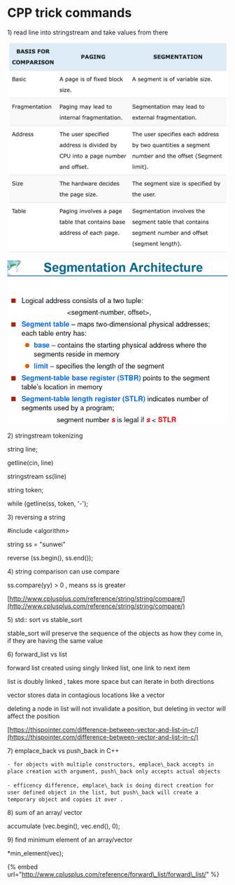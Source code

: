 # CPP trick commands

1\) read line into stringstream and take values from there 

![](../.gitbook/assets/image%20%2874%29.png)

![](../.gitbook/assets/image%20%28110%29.png)

2\) stringstream tokenizing 

string line;

getline\(cin, line\)

stringstream ss\(line\)

string token;

while \(getline\(ss, token, '-'\);

3\) reversing a string 

\#include &lt;algorithm&gt;

string ss = "sunwei"

reverse \(ss.begin\(\), ss.end\(\)\);



4\) string comparison can use compare 

ss.compare\(yy\) &gt; 0 , means ss is greater 

[http://www.cplusplus.com/reference/string/string/compare/](http://www.cplusplus.com/reference/string/string/compare/)

5\) std:: sort vs stable\_sort

stable\_sort will preserve the sequence of the objects as how they come in, if they are having the same value 

6\) forward\_list vs list

forward list created using singly linked list, one link to next item

list is doubly linked , takes more space but can iterate in both directions

vector stores data in contagious locations like a vector

deleting a node in list will not invalidate a position, but deleting in vector will affect the position 

[https://thispointer.com/difference-between-vector-and-list-in-c/](https://thispointer.com/difference-between-vector-and-list-in-c/) 



7\) emplace\_back vs push\_back in C++

    - for objects with multiple constructors, emplace\_back accepts in place creation with argument, push\_back only accepts actual objects 

    - efficency difference, emplace\_back is doing direct creation for user defined object in the list, but push\_back will create a temporary object and copies it over .



8\) sum of an array/ vector 

accumulate \(vec.begin\(\), vec.end\(\), 0\);



9\) find minimum element of an array/vector 

\*min\_element\(vec\);



 

{% embed url="http://www.cplusplus.com/reference/forward\_list/forward\_list/" %}

